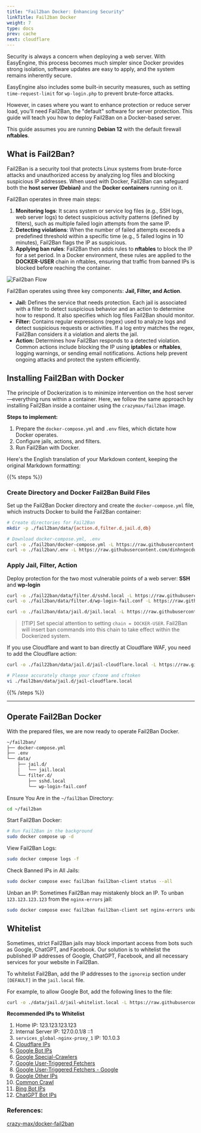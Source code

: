 ```yaml
---
title: "Fail2ban Docker: Enhancing Security"
linkTitle: Fail2ban Docker 
weight: 7
type: docs
prev: cache
next: cloudflare
---
```


Security is always a concern when deploying a web server. With EasyEngine, this process becomes much simpler since Docker provides strong isolation, software updates are easy to apply, and the system remains inherently secure.

EasyEngine also includes some built-in security measures, such as setting `time-request-limit` for `wp-login.php` to prevent brute-force attacks.

However, in cases where you want to enhance protection or reduce server load, you’ll need Fail2Ban, the "default" software for server protection. This guide will teach you how to deploy Fail2Ban on a Docker-based server.

This guide assumes you are running **Debian 12** with the default firewall **nftables**.

## What is Fail2Ban?

Fail2Ban is a security tool that protects Linux systems from brute-force attacks and unauthorized access by analyzing log files and blocking suspicious IP addresses. When used with Docker, Fail2Ban can safeguard both the **host server (Debian)** and the **Docker containers** running on it.

Fail2Ban operates in three main steps:

1. **Monitoring logs**: It scans system or service log files (e.g., SSH logs, web server logs) to detect suspicious activity patterns (defined by filters), such as multiple failed login attempts from the same IP.
2. **Detecting violations**: When the number of failed attempts exceeds a predefined threshold within a specific time (e.g., 5 failed logins in 10 minutes), Fail2Ban flags the IP as suspicious.
3. **Applying ban rules**: Fail2Ban then adds rules to **nftables** to block the IP for a set period. In a Docker environment, these rules are applied to the **DOCKER-USER** chain in nftables, ensuring that traffic from banned IPs is blocked before reaching the container.

![Fail2ban Flow](/images/fail2ban-docker.svg)

Fail2Ban operates using three key components: **Jail, Filter, and Action**.

- **Jail:** Defines the service that needs protection. Each jail is associated with a filter to detect suspicious behavior and an action to determine how to respond. It also specifies which log files Fail2Ban should monitor.
- **Filter:** Contains regular expressions (regex) used to analyze logs and detect suspicious requests or activities. If a log entry matches the regex, Fail2Ban considers it a violation and alerts the jail.
- **Action:** Determines how Fail2Ban responds to a detected violation. Common actions include blocking the IP using **iptables** or **nftables**, logging warnings, or sending email notifications. Actions help prevent ongoing attacks and protect the system efficiently.

## Installing Fail2Ban with Docker  

The principle of Dockerization is to minimize intervention on the host server—everything runs within a container. Here, we follow the same approach by installing Fail2Ban inside a container using the `crazymax/fail2ban` image.  

**Steps to implement:**

1. Prepare the `docker-compose.yml` and `.env` files, which dictate how Docker operates.  
2. Configure jails, actions, and filters.  
3. Run Fail2Ban with Docker.  

Here's the English translation of your Markdown content, keeping the original Markdown formatting:

{{% steps %}}

### Create Directory and Docker Fail2Ban Build Files

Set up the Fail2Ban Docker directory and create the `docker-compose.yml` file, which instructs Docker to build the Fail2Ban container:

```bash
# Create directories for Fail2Ban
mkdir -p ./fail2ban/data/{action.d,filter.d,jail.d,db}

# Download docker-compose.yml, .env
curl -o ./fail2ban/docker-compose.yml -L https://raw.githubusercontent.com/dinhngocdung/easyengine-docker-stack/refs/heads/main/fail2ban/docker-compose.yml
curl -o ./fail2ban/.env -L https://raw.githubusercontent.com/dinhngocdung/easyengine-docker-stack/refs/heads/main/fail2ban/.env
```

### Apply Jail, Filter, Action

Deploy protection for the two most vulnerable points of a web server: **SSH** and **wp-login**

```bash
curl -o ./fail22ban/data/filter.d/sshd.local -L https://raw.githubusercontent.com/dinhngocdung/easyengine-docker-stack/refs/heads/main/fail2ban/filter.d/sshd.local
curl -o ./fail2ban/data/filter.d/wp-login-fail.conf -L https://raw.githubusercontent.com/dinhngocdung/easyengine-docker-stack/refs/heads/main/fail2ban/filter.d/wp-login-fail.conf

curl -o ./fail2ban/data/jail.d/jail.local -L https://raw.githubusercontent.com/dinhngocdung/easyengine-docker-stack/refs/heads/main/fail2ban/jail.d/jail.local
```

> [\!TIP]
> Set special attention to setting `chain = DOCKER-USER`. Fail2Ban will insert ban commands into this chain to take effect within the Dockerized system.

If you use Cloudflare and want to ban directly at Cloudflare WAF, you need to add the Cloudflare action:

```bash
curl -o ./fail22ban/data/jail.d/jail-cloudflare.local -L https://raw.githubusercontent.com/dinhngocdung/easyengine-docker-stack/refs/heads/main/fail2ban/jail.d/jail-cloudflare.local

# Please accurately change your cfzone and cftoken
vi ./fail2ban/data/jail.d/jail-cloudflare.local
```

{{% /steps %}}

-----

## Operate Fail2Ban Docker

With the prepared files, we are now ready to operate Fail2Ban Docker.

```bash
~/fail2ban/
├── docker-compose.yml
├── .env
└── data/
    ├── jail.d/
    │   └── jail.local
    └── filter.d/
        ├── sshd.local
        └── wp-login-fail.conf
```

Ensure You Are in the `~/fail2ban` Directory:
```bash
cd ~/fail2ban
```

Start Fail2Ban Docker:
```bash
# Run Fail2Ban in the background
sudo docker compose up -d 
```

View Fail2Ban Logs:
```bash
sudo docker compose logs -f
```

Check Banned IPs in All Jails:
```bash
sudo docker compose exec fail2ban fail2ban-client status --all
```

Unban an IP:
Sometimes Fail2Ban may mistakenly block an IP. To unban `123.123.123.123` from the `nginx-errors` jail:
```bash
sudo docker compose exec fail2ban fail2ban-client set nginx-errors unbanip 123.123.123.123
```

## Whitelist

Sometimes, strict Fail2Ban jails may block important access from bots such as Google, ChatGPT, and Facebook. Our solution is to whitelist the published IP addresses of Google, ChatGPT, Facebook, and all necessary services for your website in Fail2Ban.

To whitelist Fail2Ban, add the IP addresses to the `ignoreip` section under `[DEFAULT]` in the `jail.local` file.

For example, to allow Google Bot, add the following lines to the file:

```bash
curl -o ./data/jail.d/jail-whitelist.local -L https://raw.githubusercontent.com/dinhngocdung/easyengine-docker-stack/refs/heads/main/fail2ban/jail.d/jail-whitelist.local

```

**Recommended IPs to Whitelist**

1. Home IP: 123.123.123.123  
2. Internal Server IP: 127.0.0.1/8 ::1  
3. `services_global-nginx-proxy_1` IP: 10.1.0.3  
4. [Cloudflare IPs](https://www.cloudflare.com/ips/)  
5. [Google Bot IPs](https://developers.google.com/search/docs/crawling-indexing/verifying-googlebot)  
6. [Google Special-Crawlers](https://developers.google.com/search/docs/crawling-indexing/verifying-googlebot)  
7. [Google User-Triggered Fetchers](https://developers.google.com/search/docs/crawling-indexing/verifying-googlebot)  
8. [Google User-Triggered Fetchers - Google](https://developers.google.com/search/docs/crawling-indexing/verifying-googlebot)  
9. [Google Other IPs](https://developers.google.com/search/docs/crawling-indexing/verifying-googlebot)  
10. [Common Crawl](https://commoncrawl.org/faq)  
11. [Bing Bot IPs](https://searchengineland.com/microsoft-list-of-bingbot-ip-addresses-released-376039)  
12. [ChatGPT Bot IPs](https://platform.openai.com/docs/bots)  

### References:

[crazy-max/docker-fail2ban](https://github.com/crazy-max/docker-fail2ban)
